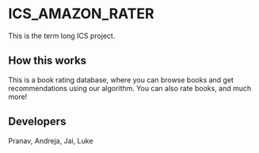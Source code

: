 # ICS_AMAZON_RATER
This is the term long ICS project.

## How this works
This is a book rating database, where you can browse books and get recommendations using our algorithm. You can also rate books, and much more!

## Developers
Pranav, Andreja, Jai, Luke
